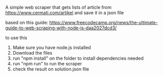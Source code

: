 A simple web scraper that gets lists of article from https://www.cermati.com/artikel and save it in a json file

based on this guide: https://www.freecodecamp.org/news/the-ultimate-guide-to-web-scraping-with-node-js-daa2027dcd3/

to use this
1. Make sure you have node.js installed
2. Download the files
3. run "npm install" on the folder to install dependencies needed
4. run "npm run" to run the scraper
5. check the result on solution.json file